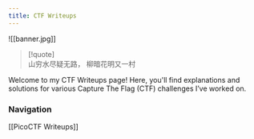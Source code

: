 ```yaml
---
title: CTF Writeups
---
```


![[banner.jpg]]
>[!quote]   
>山穷水尽疑无路， 柳暗花明又一村
>


Welcome to my CTF Writeups page! Here, you'll find explanations and solutions for various Capture The Flag (CTF) challenges I’ve worked on. 

### Navigation
[[PicoCTF Writeups]]